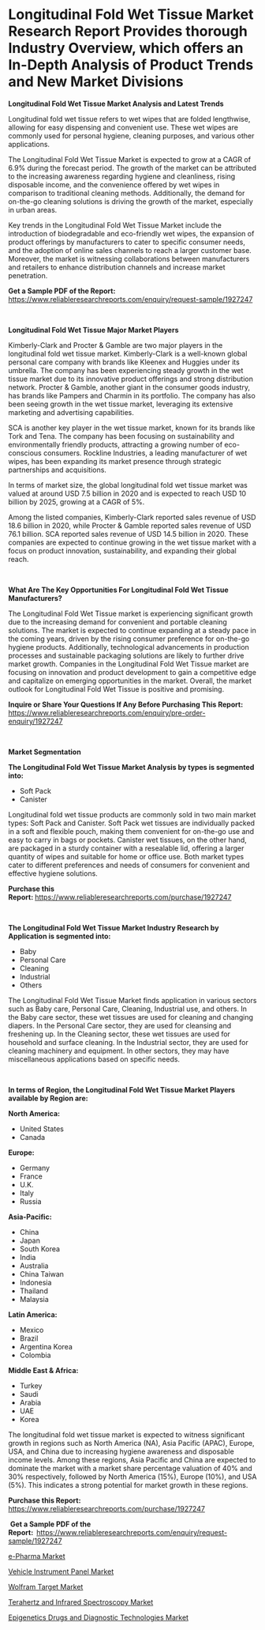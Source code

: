 <p><h1>Longitudinal Fold Wet Tissue Market Research Report Provides thorough Industry Overview, which offers an In-Depth Analysis of Product Trends and New Market Divisions</h1></p><p><strong>Longitudinal Fold Wet Tissue Market Analysis and Latest Trends</strong></p>
<p><p>Longitudinal fold wet tissue refers to wet wipes that are folded lengthwise, allowing for easy dispensing and convenient use. These wet wipes are commonly used for personal hygiene, cleaning purposes, and various other applications.</p><p>The Longitudinal Fold Wet Tissue Market is expected to grow at a CAGR of 6.9% during the forecast period. The growth of the market can be attributed to the increasing awareness regarding hygiene and cleanliness, rising disposable income, and the convenience offered by wet wipes in comparison to traditional cleaning methods. Additionally, the demand for on-the-go cleaning solutions is driving the growth of the market, especially in urban areas.</p><p>Key trends in the Longitudinal Fold Wet Tissue Market include the introduction of biodegradable and eco-friendly wet wipes, the expansion of product offerings by manufacturers to cater to specific consumer needs, and the adoption of online sales channels to reach a larger customer base. Moreover, the market is witnessing collaborations between manufacturers and retailers to enhance distribution channels and increase market penetration.</p></p>
<p><strong>Get a Sample PDF of the Report:&nbsp;</strong> <a href="https://www.reliableresearchreports.com/enquiry/request-sample/1927247">https://www.reliableresearchreports.com/enquiry/request-sample/1927247</a></p>
<p>&nbsp;</p>
<p><strong>Longitudinal Fold Wet Tissue Major Market Players</strong></p>
<p><p>Kimberly-Clark and Procter & Gamble are two major players in the longitudinal fold wet tissue market. Kimberly-Clark is a well-known global personal care company with brands like Kleenex and Huggies under its umbrella. The company has been experiencing steady growth in the wet tissue market due to its innovative product offerings and strong distribution network. Procter & Gamble, another giant in the consumer goods industry, has brands like Pampers and Charmin in its portfolio. The company has also been seeing growth in the wet tissue market, leveraging its extensive marketing and advertising capabilities.</p><p>SCA is another key player in the wet tissue market, known for its brands like Tork and Tena. The company has been focusing on sustainability and environmentally friendly products, attracting a growing number of eco-conscious consumers. Rockline Industries, a leading manufacturer of wet wipes, has been expanding its market presence through strategic partnerships and acquisitions.</p><p>In terms of market size, the global longitudinal fold wet tissue market was valued at around USD 7.5 billion in 2020 and is expected to reach USD 10 billion by 2025, growing at a CAGR of 5%. </p><p>Among the listed companies, Kimberly-Clark reported sales revenue of USD 18.6 billion in 2020, while Procter & Gamble reported sales revenue of USD 76.1 billion. SCA reported sales revenue of USD 14.5 billion in 2020. These companies are expected to continue growing in the wet tissue market with a focus on product innovation, sustainability, and expanding their global reach.</p></p>
<p>&nbsp;</p>
<p><strong>What Are The Key Opportunities For Longitudinal Fold Wet Tissue Manufacturers?</strong></p>
<p><p>The Longitudinal Fold Wet Tissue market is experiencing significant growth due to the increasing demand for convenient and portable cleaning solutions. The market is expected to continue expanding at a steady pace in the coming years, driven by the rising consumer preference for on-the-go hygiene products. Additionally, technological advancements in production processes and sustainable packaging solutions are likely to further drive market growth. Companies in the Longitudinal Fold Wet Tissue market are focusing on innovation and product development to gain a competitive edge and capitalize on emerging opportunities in the market. Overall, the market outlook for Longitudinal Fold Wet Tissue is positive and promising.</p></p>
<p><strong>Inquire or Share Your Questions If Any Before Purchasing This Report:</strong> <a href="https://www.reliableresearchreports.com/enquiry/pre-order-enquiry/1927247">https://www.reliableresearchreports.com/enquiry/pre-order-enquiry/1927247</a></p>
<p>&nbsp;</p>
<p><strong>Market Segmentation</strong></p>
<p><strong>The Longitudinal Fold Wet Tissue Market Analysis by types is segmented into:</strong></p>
<p><ul><li>Soft Pack</li><li>Canister</li></ul></p>
<p><p>Longitudinal fold wet tissue products are commonly sold in two main market types: Soft Pack and Canister. Soft Pack wet tissues are individually packed in a soft and flexible pouch, making them convenient for on-the-go use and easy to carry in bags or pockets. Canister wet tissues, on the other hand, are packaged in a sturdy container with a resealable lid, offering a larger quantity of wipes and suitable for home or office use. Both market types cater to different preferences and needs of consumers for convenient and effective hygiene solutions.</p></p>
<p><strong>Purchase this Report:&nbsp;</strong><a href="https://www.reliableresearchreports.com/purchase/1927247">https://www.reliableresearchreports.com/purchase/1927247</a></p>
<p>&nbsp;</p>
<p><strong>The Longitudinal Fold Wet Tissue Market Industry Research by Application is segmented into:</strong></p>
<p><ul><li>Baby</li><li>Personal Care</li><li>Cleaning</li><li>Industrial</li><li>Others</li></ul></p>
<p><p>The Longitudinal Fold Wet Tissue Market finds application in various sectors such as Baby care, Personal Care, Cleaning, Industrial use, and others. In the Baby care sector, these wet tissues are used for cleaning and changing diapers. In the Personal Care sector, they are used for cleansing and freshening up. In the Cleaning sector, these wet tissues are used for household and surface cleaning. In the Industrial sector, they are used for cleaning machinery and equipment. In other sectors, they may have miscellaneous applications based on specific needs.</p></p>
<p>&nbsp;</p>
<p><strong>In terms of Region, the Longitudinal Fold Wet Tissue Market Players available by Region are:</strong></p>
<p>
    <p> <strong> North America: </strong>
        <ul>
            <li>United States</li>
            <li>Canada</li>
        </ul>
        </p> 
    <p> <strong> Europe: </strong>
        <ul>
            <li>Germany</li>
            <li>France</li>
            <li>U.K.</li>
            <li>Italy</li>
            <li>Russia</li>
        </ul>
        </p> 
    <p> <strong> Asia-Pacific: </strong>
        <ul>
            <li>China</li>
            <li>Japan</li>
            <li>South Korea</li>
            <li>India</li>
            <li>Australia</li>
            <li>China Taiwan</li>
            <li>Indonesia</li>
            <li>Thailand</li>
            <li>Malaysia</li>
        </ul>
        </p> 
    <p> <strong> Latin America: </strong>
        <ul>
            <li>Mexico</li>
            <li>Brazil</li>
            <li>Argentina Korea</li>
            <li>Colombia</li>
        </ul>
        </p> 
    <p> <strong> Middle East & Africa: </strong>
        <ul>
            <li>Turkey</li>
            <li>Saudi</li>
            <li>Arabia</li>
            <li>UAE</li>
            <li>Korea</li>
        </ul>
    </p>
    </p>
<p><p>The longitudinal fold wet tissue market is expected to witness significant growth in regions such as North America (NA), Asia Pacific (APAC), Europe, USA, and China due to increasing hygiene awareness and disposable income levels. Among these regions, Asia Pacific and China are expected to dominate the market with a market share percentage valuation of 40% and 30% respectively, followed by North America (15%), Europe (10%), and USA (5%). This indicates a strong potential for market growth in these regions.</p></p>
<p><strong>Purchase this Report: </strong><a href="https://www.reliableresearchreports.com/purchase/1927247">https://www.reliableresearchreports.com/purchase/1927247</a></p>
<p>&nbsp;<strong>Get a Sample PDF of the Report:&nbsp;&nbsp;</strong><a href="https://www.reliableresearchreports.com/enquiry/request-sample/1927247">https://www.reliableresearchreports.com/enquiry/request-sample/1927247</a></p>
<p><strong></strong></p>
<p><p><a href="https://gamy-alyssum-396.notion.site/e-Pharma-Market-Research-Report-Forecasted-for-Period-from-2024-2031-by-Market-Type-Market-Appli-bb55f6879b62458687c7b855b38bc662">e-Pharma Market</a></p><p><a href="https://view.publitas.com/reportprime-1/vehicle-instrument-panel-market-challenges-opportunities-and-growth-drivers-and-major-market-players-forecasted-for-period-from-2024-2031/">Vehicle Instrument Panel Market</a></p><p><a href="https://view.publitas.com/reportprime-1/wolfram-target-market-size-2024-2031-global-industrial-analysis-key-geographical-regions-market-share-top-key-players-product-types-and-forecast-research-report/">Wolfram Target Market</a></p><p><a href="https://natural-crush-b99.notion.site/Terahertz-and-Infrared-Spectroscopy-Market-Analysis-Examines-its-Scope-on-Growth-Opportunities-and--cff1bc04fe014ea6b250eb319d5e91a2">Terahertz and Infrared Spectroscopy Market</a></p><p><a href="https://boundless-drawbridge-702.notion.site/Epigenetics-Drugs-and-Diagnostic-Technologies-Market-Size-2024-2031-Global-Industrial-Analysis-Ke-92ba94f392784fe0aef7eea716ffcd0c">Epigenetics Drugs and Diagnostic Technologies Market</a></p></p>